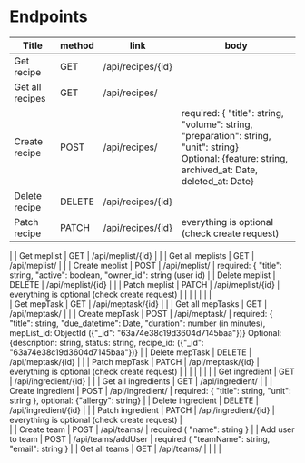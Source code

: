 # Endpoints

| Title               | method | link                 | body                                                                                                                                                                                                                                              |
|---------------------|--------|----------------------|---------------------------------------------------------------------------------------------------------------------------------------------------------------------------------------------------------------------------------------------------|
| Get recipe          | GET    | /api/recipes/{id}    |                                                                                                                                                                                                                                                   |
| Get all recipes     | GET    | /api/recipes/        |                                                                                                                                                                                                                                                   |
| Create recipe       | POST   | /api/recipes/        | required: { "title": string, "volume": string, "preparation": string, "unit": string}<br/> Optional: {feature: string, archived_at: Date, deleted_at: Date}                                                                                       |
| Delete recipe       | DELETE | /api/recipes/{id}    |                                                                                                                                                                                                                                                   |
| Patch  recipe       | PATCH  | /api/recipes/{id}    | everything is optional (check create request)                                                                                                                                                                                                     |
| 
| Get meplist         | GET    | /api/meplist/{id}    |                                                                                                                                                                                                                                                   |
| Get all meplists    | GET    | /api/meplist/        |                                                                                                                                                                                                                                                   |
| Create meplist      | POST   | /api/meplist/        | required: { "title": string, "active": boolean, "owner_id": string (user id)                                                                                                                                                                      |
| Delete meplist      | DELETE | /api/meplist/{id}    |                                                                                                                                                                                                                                                   |
| Patch  meplist      | PATCH  | /api/meplist/{id}    | everything is optional (check create request)                                                                                                                                                                                                     | 
|                     |        |                      |                                                                                                                                                                                                                                                   |
|      
| Get mepTask         | GET    | /api/meptask/{id}    |                                                                                                                                                                                                                                                   |
| Get all mepTasks    | GET    | /api/meptask/        |                                                                                                                                                                                                                                                   |
| Create mepTask      | POST   | /api/meptask/        | required: { "title": string, "due_datetime": Date, "duration": number (in minutes), mepList_id: ObjectId ({"_id": "63a74e38c19d3604d7145baa"})} Optional: {description: string, status: string, recipe_id: ({"_id": "63a74e38c19d3604d7145baa"})} |
| Delete mepTask      | DELETE | /api/meptask/{id}    |                                                                                                                                                                                                                                                   |
| Patch  mepTask      | PATCH  | /api/meptask/{id}    | everything is optional (check create request)                                                                                                                                                                                                     |
|                     |        |                      |                                                                                                                                                                                                                                                   |
                                                                                                                                                                                                                                            |
| Get ingredient      | GET    | /api/ingredient/{id} |                                                                                                                                                                                                                                                   |
| Get all ingredients | GET    | /api/ingredient/     |                                                                                                                                                                                                                                                   |
| Create ingredient   | POST   | /api/ingredient/     | required: { "title": string, "unit": string }, optional: {"allergy": string}                                                                                                                                                                      |
| Delete ingredient   | DELETE | /api/ingredient/{id} |                                                                                                                                                                                                                                                   |
| Patch  ingredient   | PATCH  | /api/ingredient/{id} | everything is optional (check create request)                                                                                                                                                                                                     |                                                                                                                                                                                                                                                   
|
| Create team         | POST   | /api/teams/          | required ( "name": string }                                                                                                                                                                                                                       |
| Add user to team    | POST   | /api/teams/addUser   | required ( "teamName": string, "email": string }                                                                                                                                                                                                  |
| Get all teams       | GET    | /api/teams/          |                                                                                                                                                                                                                                                   |        |                      |                                                                                                                                                                                                                                                 
